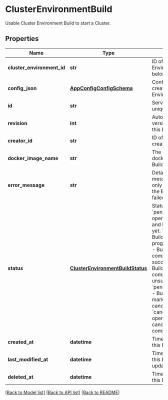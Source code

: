 # ClusterEnvironmentBuild

Usable Cluster Environment Build to start a Cluster.
## Properties
Name | Type | Description | Notes
------------ | ------------- | ------------- | -------------
**cluster_environment_id** | **str** | ID of the Cluster Environment this Build belongs to. | 
**config_json** | [**AppConfigConfigSchema**](AppConfigConfigSchema.md) | Config JSON used to create this Cluster Environment Build. | 
**id** | **str** | Server assigned unique identifier. | 
**revision** | **int** | Auto incrementing version number for this Build | 
**creator_id** | **str** | ID of the user who created this Build. | 
**docker_image_name** | **str** | The name of the docker image for this Build. | [optional] 
**error_message** | **str** | Detailed error message. This will only be populated if the Build operation failed. | [optional] 
**status** | [**ClusterEnvironmentBuildStatus**](ClusterEnvironmentBuildStatus.md) |      Status of the Build.      &#x60;pending&#x60; - Build operation is queued and has not started yet.     &#x60;in_progress&#x60; - Build operation is in progress.     &#x60;succeeded&#x60; - Build operation completed successfully.     &#x60;failed&#x60; - Build operation completed unsuccessfully.     &#x60;pending_cancellation&#x60; - Build operation is marked for cancellation.     &#x60;cancelled&#x60; - Build operation was cancelled before it completed.      | 
**created_at** | **datetime** | Timestamp of when this Build was created. | 
**last_modified_at** | **datetime** | Timestamp of when this Build was last updated. | 
**deleted_at** | **datetime** | Timestamp of when this Build was deleted. | [optional] 

[[Back to Model list]](../README.md#documentation-for-models) [[Back to API list]](../README.md#documentation-for-api-endpoints) [[Back to README]](../README.md)


